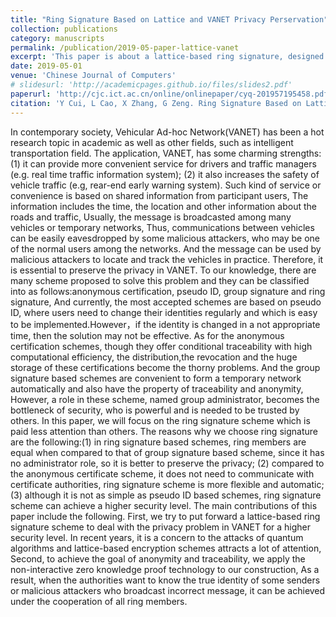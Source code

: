 ```yaml
---
title: "Ring Signature Based on Lattice and VANET Privacy Perservation"
collection: publications
category: manuscripts
permalink: /publication/2019-05-paper-lattice-vanet
excerpt: 'This paper is about a lattice-based ring signature, designed for VANET.'
date: 2019-05-01
venue: 'Chinese Journal of Computers'
# slidesurl: 'http://academicpages.github.io/files/slides2.pdf'
paperurl: 'http://cjc.ict.ac.cn/online/onlinepaper/cyq-201957195458.pdf'
citation: 'Y Cui, L Cao, X Zhang, G Zeng. Ring Signature Based on Lattice and VANET Privacy perservation. Chinese Journal of Computers 40(5):980-992(2019).'
---
```

In contemporary society, Vehicular Ad-hoc Network(VANET) has been a hot research topic in academic as well as other fields, such as intelligent transportation field. The application, VANET, has some charming strengths: (1) it can provide more convenient service for drivers and traffic managers (e.g. real time traffic information system); (2) it also increases the safety of vehicle traffic (e.g, rear-end early warning system). Such kind of service or convenience is based on shared information from participant users, The information includes the time, the location and other information about the roads and traffic, Usually, the message is broadcasted among many vehicles or temporary networks, Thus, communications between vehicles can be easily eavesdropped by some malicious attackers, who may be one of the normal users among the networks. And the message can be used by malicious attackers to locate and track the vehicles in practice. Therefore, it is essential to preserve the privacy in VANET. To our knowledge, there are many scheme proposed to solve this problem and they can be classified into as follows:anonymous certification, pseudo ID, group signature and ring signature, And currently, the most accepted schemes are based on pseudo ID, where users need to change their identities regularly and which is easy to be implemented.However，if the identity is changed in a not appropriate time, then the solution may not be effective. As for the anonymous certification schemes, though they offer conditional traceability with high computational efficiency, the distribution,the revocation and the huge storage of these certifications become the thorny problems. And the group signature based schemes are convenient to form a temporary network automatically and also have the property of traceability and anonymity, However, a role in these scheme, named group administrator, becomes the bottleneck of security, who is powerful and is needed to be trusted by others. In this paper, we will focus on the ring signature scheme which is paid less attention than others. The reasons why we choose ring signature are the following:(1) in ring signature based schemes, ring members are equal when compared to that of group signature based scheme, since it has no administrator role, so it is better to preserve the privacy; (2) compared to the anonymous certificate scheme, it does not need to communicate with certificate authorities, ring signature scheme is more flexible and automatic; (3) although it is not as simple as pseudo ID based schemes, ring signature scheme can achieve a higher security level. The main contributions of this paper include the following. First, we try to put forward a lattice-based ring signature scheme to deal with the privacy problem in VANET for a higher security level. In recent years, it is a concern to the attacks of quantum algorithms and lattice-based encryption schemes attracts a lot of attention, Second, to achieve the goal of anonymity and traceability, we apply the non-interactive zero knowledge proof technology to our construction, As a result, when the authorities want to know the true identity of some senders or malicious attackers who broadcast incorrect message, it can be achieved under the cooperation of all ring members.
